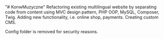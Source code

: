 "# KonwMuzyczne" 
Refactoring existing multilingual website by separating code from content using MVC design pattern, PHP OOP, MySQL, Composer, Twig.  Adding new functionality, i.e. online shop, payments. 
Creating custom CMS. 

Config folder is removed for security reasons.
